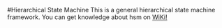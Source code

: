 #Hierarchical State Machine
This is a general hierarchical state machine framework. You can get knowledge about hsm on [WiKi!](http://en.wikipedia.org/wiki/UML_state_machine#Hierarchically_nested_states)
